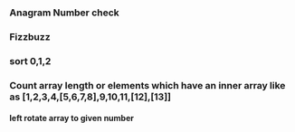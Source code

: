 ### Anagram Number check
### Fizzbuzz
### sort 0,1,2
### Count array length or elements which have an inner array like as [1,2,3,4,[5,6,7,8],9,10,11,[12],[13]]

####  left rotate array to given number
